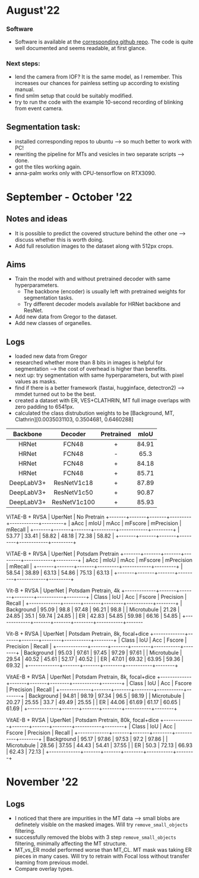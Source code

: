 # August'22
  
### Software
* Software is available at the [corresponding github repo](https://github.com/Clement-Cabriel/Evb-SMLM). The code is quite well documented and seems readable, at first glance.

### Next steps:
* lend the camera from IOF? It is the same model, as I remember. This increases our chances for painless setting up according to existing manual.
* find smlm setup that could be suitably modified.
* try to run the code with the example 10-second recording of blinking from event camera.

## Segmentation task:
* installed corresponding repos to ubuntu --> so much better to work with PC!
* rewriting the pipeline for MTs and vesicles in two separate scripts --> done.
* got the tiles working again.
* anna-palm works only with CPU-tensorflow on RTX3090.

# September - October '22

## Notes and ideas
* It is possible to predict the covered structure behind the other one --> discuss whether this is worth doing.
* Add full resolution images to the dataset along with 512px crops.

## Aims 
* Train the model with and without pretrained decoder with same hyperparameters.
  * The backbone (encoder) is usually left with pretrained weights for segmentation tasks. 
  * Try different decoder models available for HRNet backbone and ResNet.
* Add new data from Gregor to the dataset.
* Add new classes of organelles.

## Logs
* loaded new data from Gregor
* researched whether more than 8 bits in images is helpful for segmentation --> the cost of overhead is higher than benefits.
* next up: try segmentation with same hyperparameters, but with pixel values as masks.
* find if there is a better framework (fastai, hugginface, detectron2) --> mmdet turned out to be the best.
* created a dataset with ER, VES+CLATHRIN, MT full image overlaps with zero padding to 6541px. 
* calculated the class distrubution weights to be [Background, MT, Clathrin][0.0035031103, 0.3504681, 0.6460288]

|  Backbone  |    Decoder   | Pretrained |  mIoU |
|:----------:|:------------:|:----------:|:-----:|
|    HRNet   |     FCN48    |      +     | 84.91 |
|    HRNet   |     FCN48    |      -     |  65.3 |
|    HRNet   |     FCN48    |      +     | 84.18 |
|    HRNet   |     FCN48    |      +     | 85.71 |
| DeepLabV3+ |  ResNetV1c18 |      +     | 87.89 |
| DeepLabV3+ |  ResNetV1c50 |      +     | 90.87 |
| DeepLabV3+ | ResNetV1c100 |      +     | 85.93 |

ViTAE-B + RVSA |  UperNet | No Pretrain
+-------+-------+-------+---------+------------+---------+
|  aAcc |  mIoU |  mAcc | mFscore | mPrecision | mRecall |
+-------+-------+-------+---------+------------+---------+
| 53.77 | 33.41 | 58.82 |  48.18  |   72.38    |  58.82  |
+-------+-------+-------+---------+------------+---------+

ViTAE-B + RVSA |  UperNet | Potsdam Pretrain
+-------+-------+-------+---------+------------+---------+
|  aAcc |  mIoU |  mAcc | mFscore | mPrecision | mRecall |
+-------+-------+-------+---------+------------+---------+
| 58.54 | 38.89 | 63.13 |  54.86  |   75.13    |  63.13  |
+-------+-------+-------+---------+------------+---------+

Vit-B + RVSA |  UperNet | Potsdam Pretrain, 4k
+-------------+-------+-------+--------+-----------+--------+
|    Class    |  IoU  |  Acc  | Fscore | Precision | Recall |
+-------------+-------+-------+--------+-----------+--------+
|  Background | 95.09 |  98.8 | 97.48  |   96.21   |  98.8  |
| Microtubule | 21.28 | 24.85 |  35.1  |   59.74   | 24.85  |
|      ER     | 42.83 | 54.85 | 59.98  |   66.16   | 54.85  |
+-------------+-------+-------+--------+-----------+-------

Vit-B + RVSA |  UperNet | Potsdam Pretrain, 8k, focal+dice
+-------------+-------+-------+--------+-----------+--------+
|    Class    |  IoU  |  Acc  | Fscore | Precision | Recall |
+-------------+-------+-------+--------+-----------+--------+
|  Background | 95.03 | 97.61 | 97.45  |   97.29   | 97.61  |
| Microtubule | 29.54 | 40.52 | 45.61  |   52.17   | 40.52  |
|      ER     | 47.01 | 69.32 | 63.95  |   59.36   | 69.32  |
+-------------+-------+-------+--------+-----------+--------+

VitAE-B + RVSA |  UperNet | Potsdam Pretrain, 8k, focal+dice
+-------------+-------+-------+--------+-----------+--------+
|    Class    |  IoU  |  Acc  | Fscore | Precision | Recall |
+-------------+-------+-------+--------+-----------+--------+
|  Background | 94.81 | 98.19 | 97.34  |    96.5   | 98.19  |
| Microtubule | 20.27 | 25.55 |  33.7  |   49.49   | 25.55  |
|      ER     | 44.06 | 61.69 | 61.17  |   60.65   | 61.69  |
+-------------+-------+-------+--------+-----------+--------+

VitAE-B + RVSA |  UperNet | Potsdam Pretrain, 80k, focal+dice
+-------------+-------+-------+--------+-----------+--------+
|    Class    |  IoU  |  Acc  | Fscore | Precision | Recall |
+-------------+-------+-------+--------+-----------+--------+
|  Background | 95.17 | 97.86 | 97.53  |    97.2   | 97.86  |
| Microtubule | 28.56 | 37.55 | 44.43  |   54.41   | 37.55  |
|      ER     |  50.3 | 72.13 | 66.93  |   62.43   | 72.13  |
+-------------+-------+-------+--------+-----------+--------+

# November '22

## Logs
* I noticed that there are impurities in the MT data --> small blobs are definetely visible on the masked images. Will try `remove_small_objects` filtering.
* successfully removed the blobs with 3 step `remove_small_objects` filtering, minimally affecting the MT structure.
* MT_vs_ER model performed worse than MT_CL. MT mask was taking ER pieces in many cases. Will try to retrain with Focal loss without transfer learning from previous model.
* Compare overlay types.
